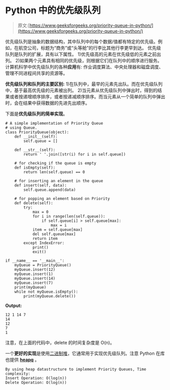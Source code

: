 # Python 中的优先级队列

> 原文:[https://www.geeksforgeeks.org/priority-queue-in-python/](https://www.geeksforgeeks.org/priority-queue-in-python/)

优先级队列是抽象的数据结构，其中队列中的每个数据/值都有特定的优先级。例如，在航空公司，标题为“商务”或“头等舱”的行李比其他行李更早到达。
优先级队列是队列的扩展，具有以下属性。
1)优先级高的元素在优先级低的元素之前出列。
2)如果两个元素具有相同的优先级，则根据它们在队列中的顺序进行服务。
计算机科学中优先级队列的各种**应用**有:
作业调度算法、中央处理器和磁盘调度、管理不同进程间共享的资源等。

**优先级队列和队列的主要区别:**
1)在队列中，最早的元素先出队。而在优先级队列中，基于最高优先级的元素被出列。
2)当元素从优先级队列中弹出时，得到的结果或者按递增顺序排序，或者按递减顺序排序。而当元素从一个简单的队列中弹出时，会在结果中获得数据的先进先出顺序。

下面是**优先级队列的简单实现**。

```
# A simple implementation of Priority Queue
# using Queue.
class PriorityQueue(object):
    def __init__(self):
        self.queue = []

    def __str__(self):
        return ' '.join([str(i) for i in self.queue])

    # for checking if the queue is empty
    def isEmpty(self):
        return len(self.queue) == 0

    # for inserting an element in the queue
    def insert(self, data):
        self.queue.append(data)

    # for popping an element based on Priority
    def delete(self):
        try:
            max = 0
            for i in range(len(self.queue)):
                if self.queue[i] > self.queue[max]:
                    max = i
            item = self.queue[max]
            del self.queue[max]
            return item
        except IndexError:
            print()
            exit()

if __name__ == '__main__':
    myQueue = PriorityQueue()
    myQueue.insert(12)
    myQueue.insert(1)
    myQueue.insert(14)
    myQueue.insert(7)
    print(myQueue)            
    while not myQueue.isEmpty():
        print(myQueue.delete()) 
```

**Output:**

```
12 1 14 7
14
12
7
1

```

注意，在上面的代码中，delete 的时间复杂度是 O(n)。

一个**更好的实现**是使用[二进制堆](https://www.geeksforgeeks.org/binary-heap/)，它通常用于实现优先级队列。注意 Python 在库也提供 **[heapq](https://www.geeksforgeeks.org/heap-queue-or-heapq-in-python/)** 。

```
By using heap datastructure to implement Priority Queues, Time complexity:
Insert Operation: O(log(n))
Delete Operation: O(log(n))

```